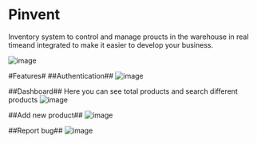 # Pinvent #
Inventory system to control and manage proucts in the warehouse in real timeand integrated to make it easier to develop your business.
 
 ![image](https://user-images.githubusercontent.com/98347596/200161858-aed5124d-ea00-47d2-a0dc-b942765716be.png)

#Features#
##Authentication##
![image](https://user-images.githubusercontent.com/98347596/200161934-2deaece3-3897-4ac7-8613-c742b25966b3.png)

##Dashboard##
Here you can see total products and search different products 
![image](https://user-images.githubusercontent.com/98347596/200162039-022f012f-59f9-431e-8a2f-b096939727ec.png)

##Add new product##
![image](https://user-images.githubusercontent.com/98347596/200162068-b9ab2b2e-4c8b-4956-abbd-ef4fad519dca.png)

##Report bug##
![image](https://user-images.githubusercontent.com/98347596/200162117-a87a3839-bf83-43f6-ad91-bbd100c02819.png)
